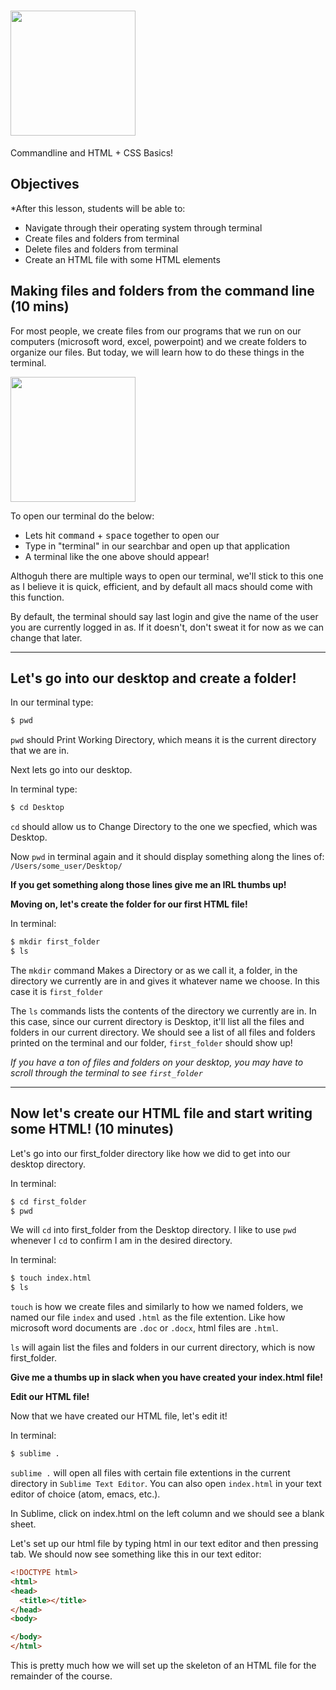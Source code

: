 # <img src="https://tuanthong138.files.wordpress.com/2016/10/html_css.jpg" height="200"></br>
Commandline and HTML + CSS Basics!

## Objectives

*After this lesson, students will be able to:

- Navigate through their operating system through terminal
- Create files and folders from terminal
- Delete files and folders from terminal
- Create an HTML file with some HTML elements

## Making files and folders from the command line (10 mins) 

For most people, we create files from our programs that we run on our computers (microsoft word, excel, powerpoint) and we create folders to organize our files. But today, we will learn how to do these things in the terminal.

<img src="http://blog.teamtreehouse.com/wp-content/uploads/2012/09/Screen-Shot-2012-09-25-at-12.57.19-PM.png" height="200">

To open our terminal do the below:

- Lets hit <kbd>command</kbd> + <kbd>space</kbd> together to open our 
- Type in "terminal" in our searchbar and open up that application
- A terminal like the one above should appear!

Althoguh there are multiple ways to open our terminal, we'll stick to this one as I believe it is quick, efficient, and by default all macs should come with this function. 

By default, the terminal should say last login and give the name of the user you are currently logged in as. If it doesn't, don't sweat it for now as we can change that later. 

---
## Let's go into our desktop and create a folder!

In our terminal type:
```bash 
$ pwd
```

`pwd` should Print Working Directory, which means it is the current directory that we are in. 

Next lets go into our desktop.

In terminal type:
```bash
$ cd Desktop
```

`cd` should allow us to Change Directory to the one we specfied, which was Desktop.

Now `pwd` in terminal again and it should display something along the lines of:
`/Users/some_user/Desktop/` 

**If you get something along those lines give me an IRL thumbs up!**

**Moving on, let's create the folder for our first HTML file!**

In terminal:
```bash
$ mkdir first_folder
$ ls
```

The `mkdir` command Makes a Directory or as we call it, a folder, in the directory we currently are in and gives it whatever name we choose. In this case it is `first_folder`

The `ls` commands lists the contents of the directory we currently are in. In this case, since our current directory is Desktop, it'll list all the files and folders in our current directory. We should see a list of all files and folders printed on the terminal and our folder, `first_folder` should show up!

*If you have a ton of files and folders on your desktop, you may have to scroll through the terminal to see `first_folder`*

---
## Now let's create our HTML file and start writing some HTML! (10 minutes)

Let's go into our first_folder directory like how we did to get into our desktop directory. 

In terminal:
```bash
$ cd first_folder
$ pwd
```

We will `cd` into first_folder from the Desktop directory. I like to use `pwd` whenever I `cd` to confirm I am in the desired directory.

In terminal:
```bash
$ touch index.html
$ ls
```

`touch` is how we create files and similarly to how we named folders, we named our file `index` and used `.html` as the file extention. Like how microsoft word documents are `.doc` or `.docx`, html files are `.html`.

`ls` will again list the files and folders in our current directory, which is now first_folder.

**Give me a thumbs up in slack when you have created your index.html file!**

**Edit our HTML file!**

Now that we have created our HTML file, let's edit it!

In terminal:
```bash
$ sublime .
```

`sublime .` will open all files with certain file extentions in the current  directory in `Sublime Text Editor`. You can also open `index.html` in your text editor of choice (atom, emacs, etc.).

In Sublime, click on index.html on the left column and we should see a blank sheet. 

Let's set up our html file by typing html in our text editor and then pressing tab. We should now see something like this in our text editor: 

```html
<!DOCTYPE html>
<html>
<head>
  <title></title>
</head>
<body>

</body>
</html>
```

This is pretty much how we will set up the skeleton of an HTML file for the remainder of the course. 
